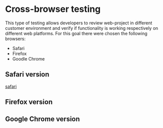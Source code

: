 # Cross-browser testing

This type of testing allows developers to review web-project in different customer environment and verify if functionality is working respectively on different web platforms. For this goal there were chosen the following browsers:

- Safari
- Firefox
- Goodle Chrome

## Safari version
[safari](https://raw.githubusercontent.com/Rashaali84/Eye-See-You/products/tests/cross-browser/Safari.png)

## Firefox version

## Google Chrome version
